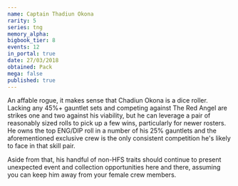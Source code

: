 ```yaml
---
name: Captain Thadiun Okona
rarity: 5
series: tng
memory_alpha:
bigbook_tier: 8
events: 12
in_portal: true
date: 27/03/2018
obtained: Pack
mega: false
published: true
---
```


An affable rogue, it makes sense that Chadiun Okona is a dice roller. Lacking any 45%+ gauntlet sets and competing against The Red Angel are strikes one and two against his viability, but he can leverage a pair of reasonably sized rolls to pick up a few wins, particularly for newer rosters. He owns the top ENG/DIP roll in a number of his 25% gauntlets and the aforementioned exclusive crew is the only consistent competition he's likely to face in that skill pair.

Aside from that, his handful of non-HFS traits should continue to present unexpected event and collection opportunities here and there, assuming you can keep him away from your female crew members.
